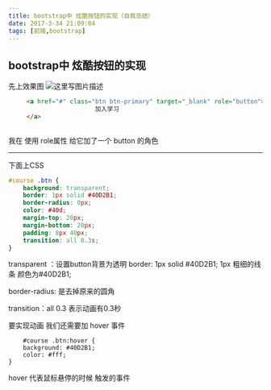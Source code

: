 ```yaml
---
title: bootstrap中 炫酷按钮的实现（自我总结）
date: 2017-3-34 21:09:04
tags: [前端,bootstrap]
---
```

## bootstrap中 炫酷按钮的实现
先上效果图
![这里写图片描述](http://img.blog.csdn.net/20170517231801058?watermark/2/text/aHR0cDovL2Jsb2cuY3Nkbi5uZXQvbXlfX1N1bl8=/font/5a6L5L2T/fontsize/400/fill/I0JBQkFCMA==/dissolve/70/gravity/SouthEast)

```html
     <a href="#" class="btn btn-primary" target="_blank" role="button">
                        加入学习
     </a>
     
```

我在 使用 role属性 给它加了一个 button 的角色


----------


下面上CSS
```css
#course .btn {
    background: transparent;
    border: 1px solid #40D2B1;
    border-radius: 0px;
    color: #40d;
    margin-top: 20px;
    margin-bottom: 20px;
    padding: 8px 40px;
    transition: all 0.3s;
}
```
transparent ：设置button背景为透明
border: 1px solid #40D2B1;  1px 粗细的线条  颜色为#40D2B1;

border-radius: 是去掉原来的圆角

transition：all 0.3 表示动画有0.3秒

要实现动画 我们还需要加 hover 事件

```
	#course .btn:hover {
    background: #40D2B1;
    color: #fff;
}

```
 hover 代表鼠标悬停的时候 触发的事件